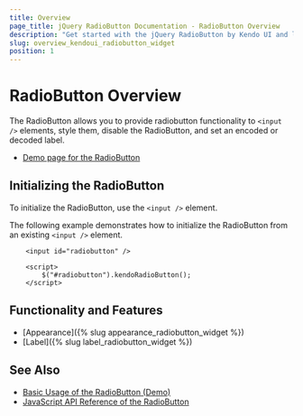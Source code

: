 ```yaml
---
title: Overview
page_title: jQuery RadioButton Documentation - RadioButton Overview
description: "Get started with the jQuery RadioButton by Kendo UI and learn how to create, initialize, and enable the widget."
slug: overview_kendoui_radiobutton_widget
position: 1
---
```


# RadioButton Overview

The RadioButton allows you to provide radiobutton functionality to `<input />` elements, style them, disable the RadioButton, and set an encoded or decoded label.

* [Demo page for the RadioButton](https://demos.telerik.com/kendo-ui/radiobutton/index)


## Initializing the RadioButton

To initialize the RadioButton, use the `<input />` element.

The following example demonstrates how to initialize the RadioButton from an existing `<input />` element.

```dojo
    <input id="radiobutton" />

    <script>
        $("#radiobutton").kendoRadioButton();
    </script>
```

## Functionality and Features

* [Appearance]({% slug appearance_radiobutton_widget %})
* [Label]({% slug label_radiobutton_widget %})


## See Also

* [Basic Usage of the RadioButton (Demo)](https://demos.telerik.com/kendo-ui/radiobutton/index)
* [JavaScript API Reference of the RadioButton](/api/javascript/ui/radiobutton)
